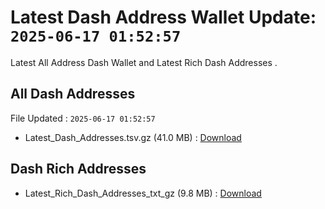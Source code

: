 # Latest Dash Address Wallet Update: `2025-06-17 01:52:57`

Latest All Address Dash Wallet and Latest Rich Dash Addresses .

## All Dash Addresses

File Updated : `2025-06-17 01:52:57`

- Latest_Dash_Addresses.tsv.gz (41.0 MB) : [Download](https://github.com/Pymmdrza/Rich-Address-Wallet/releases/tag/Dash)

## Dash Rich Addresses

- Latest_Rich_Dash_Addresses_txt_gz (9.8 MB) : [Download](https://github.com/Pymmdrza/Rich-Address-Wallet/releases/tag/Dash)
